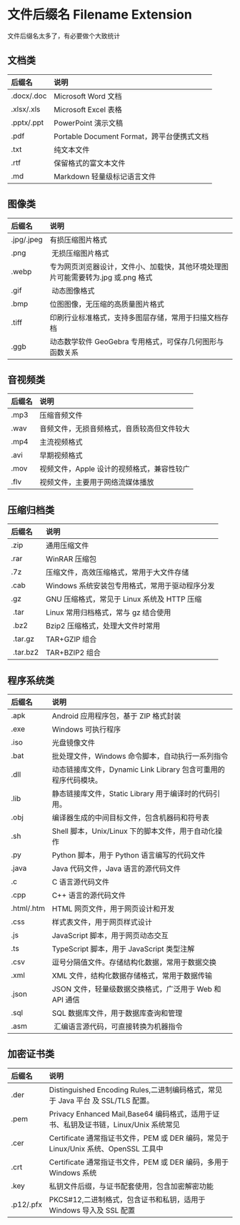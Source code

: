 # 文件后缀名 Filename Extension

文件后缀名太多了，有必要做个大致统计

## 文档类

| 后缀名      | 说明                                       |
| :---------- | :----------------------------------------- |
| ‌.docx/.doc | Microsoft Word 文档                        |
| ‌.xlsx/.xls | Microsoft Excel 表格                       |
| ‌.pptx/.ppt | PowerPoint 演示文稿                        |
| ‌.pdf       | Portable Document Format，跨平台便携式文档 |
| ‌.txt       | 纯文本文件                                 |
| ‌.rtf‌      | 保留格式的富文本文件 ‌                     |
| ​.md        | ​Markdown 轻量级标记语言文件               |

## 图像类

| 后缀名      | 说明                                                                             |
| :---------- | :------------------------------------------------------------------------------- |
| ‌.jpg/.jpeg | 有损压缩图片格式                                                                 |
| ‌.png‌‌     | ‌ 无损压缩图片格式                                                               |
| .webp       | 专为网页浏览器设计，文件小、加载快，其他环境处理图片可能需要转为.jpg 或.png 格式 |
| ‌.gif‌‌     | ‌ 动态图像格式                                                                   |
| .bmp        | 位图图像，无压缩的高质量图片格式                                                 |
| .tiff       | 印刷行业标准格式，支持多图层存储，常用于扫描文档存档                             |
| ​.ggb​      | 动态数学软件 GeoGebra 专用格式，可保存几何图形与函数关系                         |

## 音视频类

| 后缀名 | 说明                                       |
| :----- | :----------------------------------------- |
| ‌.mp3  | 压缩音频文件                               |
| .wav   | 音频文件，无损音频格式，音质较高但文件较大 |
| ‌.mp4  | 主流视频格式                               |
| ‌.avi  | 早期视频格式                               |
| .mov   | 视频文件，Apple 设计的视频格式，兼容性较广 |
| .flv   | 视频文件，主要用于网络流媒体播放           |

## 压缩归档类

| 后缀名     | 说明                                           |
| :--------- | :--------------------------------------------- |
| ‌.zip      | 通用压缩文件                                   |
| ‌.rar      | WinRAR 压缩包                                  |
| .7z        | 压缩文件，高效压缩格式，常用于大文件存储       |
| ​.cab​     | Windows 系统安装包专用格式，常用于驱动程序分发 |
| ‌.gz‌      | GNU 压缩格式，常见于 Linux 系统及 HTTP 压缩    |
| ‌ .tar‌    | Linux 常用归档格式，常与 gz 结合使用           |
| ‌ .bz2‌    | Bzip2 压缩格式，处理大文件时常用               |
| ‌ .tar.gz‌ | TAR+GZIP 组合                                  |
| ‌ .tar.bz2 | TAR+BZIP2 组合                                 |

## 程序系统类

| 后缀名      | 说明                                                            |
| :---------- | :-------------------------------------------------------------- |
| ​.apk       | Android 应用程序包，基于 ZIP 格式封装                           |
| ‌.exe       | Windows 可执行程序                                              |
| ‌.iso       | 光盘镜像文件                                                    |
| .bat        | 批处理文件，Windows 命令脚本，自动执行一系列指令                |
| .dll‌       | 动态链接库文件，Dynamic Link Library 包含可重用的程序代码模块。 |
| .lib‌       | 静态链接库文件，Static Library 用于编译时的代码引用。           |
| ​.obj       | ​ 编译器生成的中间目标文件，包含机器码和符号表                  |
| .sh         | Shell 脚本，Unix/Linux 下的脚本文件，用于自动化操作             |
| .py         | Python 脚本，用于 Python 语言编写的代码文件                     |
| .java       | Java 代码文件，Java 语言的源代码文件                            |
| .c          | C 语言源代码文件                                                |
| .cpp        | C++ 语言的源代码文件                                            |
| ‌.html/.htm | HTML 网页文件，用于网页设计和开发                               |
| .css        | 样式表文件，用于网页样式设计                                    |
| .js         | JavaScript 脚本，用于网页动态交互                               |
| .ts         | TypeScript 脚本，用于 JavaScript 类型注解                       |
| .csv        | 逗号分隔值文件。存储结构化数据，常用于数据交换                  |
| .xml        | XML 文件，结构化数据存储格式，常用于数据传输                    |
| .json       | JSON 文件，轻量级数据交换格式，广泛用于 Web 和 API 通信         |
| .sql        | SQL 数据库文件，用于数据库查询和管理                            |
| ​.asm​      | ​ 汇编语言源代码，可直接转换为机器指令                          |

## 加密证书类

| 后缀名     | 说明                                                                                  |
| :--------- | :------------------------------------------------------------------------------------ |
| ​.der      | Distinguished Encoding Rules,二进制编码格式，常见于 Java 平台 及 SSL/TLS 配置。       |
| ‌.pem      | Privacy Enhanced Mail‌,Base64 编码格式，适用于证书、私钥及证书链，Linux/Unix 系统常见 |
| ​.cer​     | Certificate‌ 通常指证书文件，PEM 或 DER 编码，常见于 Linux/Unix 系统、OpenSSL 工具中  |
| .crt​      | Certificate 通常指证书文件，PEM 或 DER 编码，多用于 Windows 系统                      |
| ​.key      | 私钥文件后缀，与证书配套使用，包含加密解密功能                                        |
| ​.p12/.pfx | PKCS#12,二进制格式，包含证书和私钥，适用于 Windows 导入及 SSL 配置                    |
